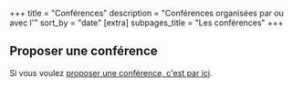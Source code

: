 +++
title = "Conférences"
description = "Conférences organisées par ou avec l'"
sort_by = "date"
[extra]
subpages_title = "Les conférences"
+++

## Proposer une conférence

Si vous voulez [proposer une conférence, c'est par ici](./proposer_une_activité.md).
